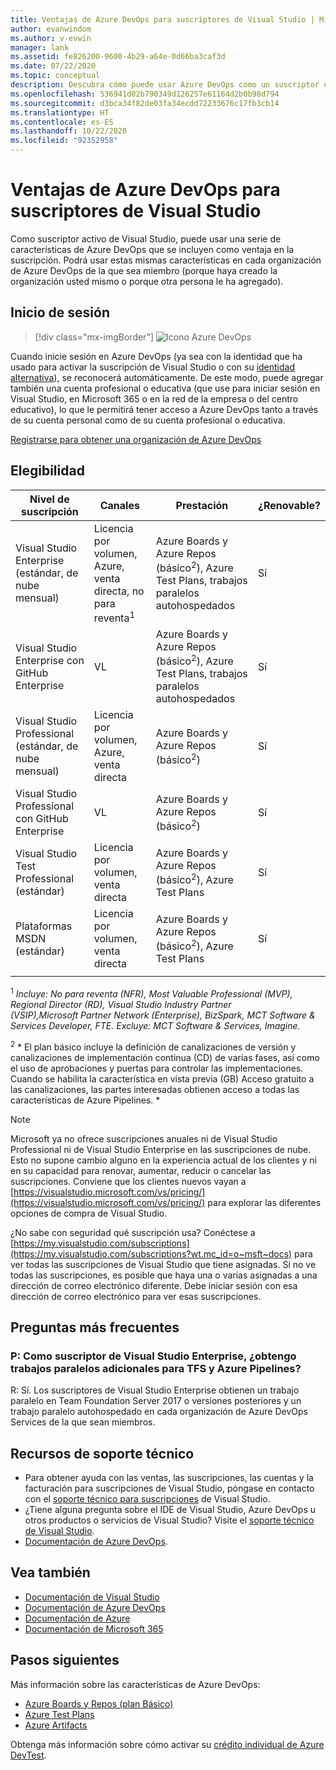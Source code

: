 ```yaml
---
title: Ventajas de Azure DevOps para suscriptores de Visual Studio | Microsoft Docs
author: evanwindom
ms.author: v-evwin
manager: lank
ms.assetid: fe826200-9600-4b29-a64e-0d66ba3caf3d
ms.date: 07/22/2020
ms.topic: conceptual
description: Descubra cómo puede usar Azure DevOps como un suscriptor de Visual Studio.
ms.openlocfilehash: 536941d02b790349d126257e61164d2b0b98d794
ms.sourcegitcommit: d3bca34f82de03fa34ecdd72233676c17fb3cb14
ms.translationtype: HT
ms.contentlocale: es-ES
ms.lasthandoff: 10/22/2020
ms.locfileid: "92352958"
---
```

# <a name="azure-devops-benefits-for-visual-studio-subscribers"></a>Ventajas de Azure DevOps para suscriptores de Visual Studio
Como suscriptor activo de Visual Studio, puede usar una serie de características de Azure DevOps que se incluyen como ventaja en la suscripción. Podrá usar estas mismas características en cada organización de Azure DevOps de la que sea miembro (porque haya creado la organización usted mismo o porque otra persona le ha agregado).

## <a name="sign-in"></a>Inicio de sesión

   > [!div class="mx-imgBorder"]
   > ![Icono Azure DevOps](_img/vs-azure-devops/vs-azure-devops-tile.png "Haga clic en 'Comenzar' para iniciar sesión en Azure DevOps.")

   
Cuando inicie sesión en Azure DevOps (ya sea con la identidad que ha usado para activar la suscripción de Visual Studio o con su [identidad alternativa](vs-alternate-identity.md)), se reconocerá automáticamente.  De este modo, puede agregar también una cuenta profesional o educativa (que use para iniciar sesión en Visual Studio, en Microsoft 365 o en la red de la empresa o del centro educativo), lo que le permitirá tener acceso a Azure DevOps tanto a través de su cuenta personal como de su cuenta profesional o educativa.

[Registrarse para obtener una organización de Azure DevOps](https://visualstudio.microsoft.com/team-services/)

## <a name="eligibility"></a>Elegibilidad
| Nivel de suscripción                                                 |     Canales                                            | Prestación                                                          | ¿Renovable?    |
|--------------------------------------------------------------------|---------------------------------------------------------|------------------------------------------------------------------|---------------|
| Visual Studio Enterprise (estándar, de nube mensual)   | Licencia por volumen, Azure, venta directa, no para reventa<sup>1</sup>  | Azure Boards y Azure Repos (básico<sup>2</sup>), Azure Test Plans, trabajos paralelos autohospedados |  Sí          |
| Visual Studio Enterprise con GitHub Enterprise   | VL| Azure Boards y Azure Repos (básico<sup>2</sup>), Azure Test Plans, trabajos paralelos autohospedados |  Sí          |
| Visual Studio Professional (estándar, de nube mensual) | Licencia por volumen, Azure, venta directa                                        | Azure Boards y Azure Repos (básico<sup>2</sup>)                                                             |  Sí          |
| Visual Studio Professional con GitHub Enterprise | VL| Azure Boards y Azure Repos (básico<sup>2</sup>)                                                             |  Sí          |
| Visual Studio Test Professional (estándar)                         | Licencia por volumen, venta directa                                              | Azure Boards y Azure Repos (básico<sup>2</sup>), Azure Test Plans                                              |  Sí          |
| Plataformas MSDN (estándar)                                          | Licencia por volumen, venta directa                                              | Azure Boards y Azure Repos (básico<sup>2</sup>), Azure Test Plans                                             |  Sí          |
||

<sup>1</sup>  *Incluye:  No para reventa (NFR), Most Valuable Professional (MVP), Regional Director (RD), Visual Studio Industry Partner (VSIP),Microsoft Partner Network (Enterprise), BizSpark, MCT Software & Services Developer, FTE. Excluye: MCT Software & Services, Imagine.*

<sup>2</sup> * El plan básico incluye la definición de canalizaciones de versión y canalizaciones de implementación continua (CD) de varias fases, así como el uso de aprobaciones y puertas para controlar las implementaciones. Cuando se habilita la característica en vista previa (GB) Acceso gratuito a las canalizaciones, las partes interesadas obtienen acceso a todas las características de Azure Pipelines. *

> [!NOTE]
> Microsoft ya no ofrece suscripciones anuales ni de Visual Studio Professional ni de Visual Studio Enterprise en las suscripciones de nube. Esto no supone cambio alguno en la experiencia actual de los clientes y ni en su capacidad para renovar, aumentar, reducir o cancelar las suscripciones. Conviene que los clientes nuevos vayan a [https://visualstudio.microsoft.com/vs/pricing/](https://visualstudio.microsoft.com/vs/pricing/) para explorar las diferentes opciones de compra de Visual Studio.

¿No sabe con seguridad qué suscripción usa?  Conéctese a [https://my.visualstudio.com/subscriptions](https://my.visualstudio.com/subscriptions?wt.mc_id=o~msft~docs) para ver todas las suscripciones de Visual Studio que tiene asignadas.
Si no ve todas las suscripciones, es posible que haya una o varias asignadas a una dirección de correo electrónico diferente.  Debe iniciar sesión con esa dirección de correo electrónico para ver esas suscripciones.

## <a name="frequently-asked-questions"></a>Preguntas más frecuentes
### <a name="q-as-a-visual-studio-enterprise-subscriber-do-i-get-additional-parallel-jobs-for-tfs-and-azure-pipelines"></a>P: Como suscriptor de Visual Studio Enterprise, ¿obtengo trabajos paralelos adicionales para TFS y Azure Pipelines?
R:  Sí. Los suscriptores de Visual Studio Enterprise obtienen un trabajo paralelo en Team Foundation Server 2017 o versiones posteriores y un trabajo paralelo autohospedado en cada organización de Azure DevOps Services de la que sean miembros.

## <a name="support-resources"></a>Recursos de soporte técnico
- Para obtener ayuda con las ventas, las suscripciones, las cuentas y la facturación para suscripciones de Visual Studio, póngase en contacto con el [soporte técnico para suscripciones](https://visualstudio.microsoft.com/subscriptions/support/) de Visual Studio.
- ¿Tiene alguna pregunta sobre el IDE de Visual Studio, Azure DevOps u otros productos o servicios de Visual Studio?  Visite el [soporte técnico de Visual Studio](https://visualstudio.microsoft.com/support/).
- [Documentación de Azure DevOps](/azure/devops/).

## <a name="see-also"></a>Vea también
- [Documentación de Visual Studio](/visualstudio/)
- [Documentación de Azure DevOps](/azure/devops/)
- [Documentación de Azure](/azure/)
- [Documentación de Microsoft 365](/microsoft-365/)

## <a name="next-steps"></a>Pasos siguientes
Más información sobre las características de Azure DevOps:
- [Azure Boards y Repos (plan Básico)](https://azure.microsoft.com/services/devops/compare-features/)
- [Azure Test Plans](https://marketplace.visualstudio.com/items?itemName=ms.vss-testmanager-web)
- [Azure Artifacts](https://marketplace.visualstudio.com/items?itemName=ms.feed)

Obtenga más información sobre cómo activar su [crédito individual de Azure DevTest](vs-azure.md).